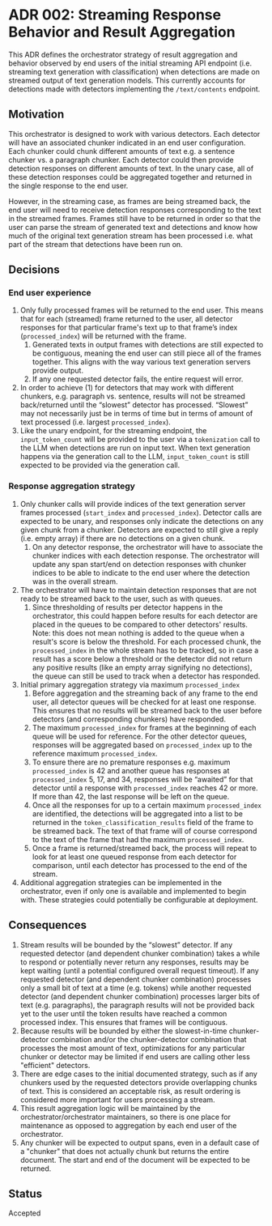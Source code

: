 # ADR 002: Streaming Response Behavior and Result Aggregation

This ADR defines the orchestrator strategy of result aggregation and behavior observed by end users of the initial streaming API endpoint (i.e. streaming text generation with classification) when detections are made on streamed output of text generation models. This currently accounts for detections made with detectors implementing the `/text/contents` endpoint.

## Motivation

This orchestrator is designed to work with various detectors. Each detector will have an associated chunker indicated in an end user configuration. Each chunker could chunk different amounts of text e.g. a sentence chunker vs. a paragraph chunker. Each detector could then provide detection responses on different amounts of text. In the unary case, all of these detection responses could be aggregated together and returned in the single response to the end user. 

However, in the streaming case, as frames are being streamed back, the end user will need to receive detection responses corresponding to the text in the streamed frames. Frames still have to be returned in order so that the user can parse the stream of generated text and detections and know how much of the original text generation stream has been processed i.e. what part of the stream that detections have been run on.


## Decisions

### End user experience

1. Only fully processed frames will be returned to the end user. This means that for each (streamed) frame returned to the user, all detector responses for that particular frame's text up to that frame’s index (`processed_index`) will be returned with the frame.
    1. Generated texts in output frames with detections are still expected to be contiguous, meaning the end user can still piece all of the frames together. This aligns with the way various text generation servers provide output.
    2. If any one requested detector fails, the entire request will error.
2. In order to achieve (1) for detectors that may work with different chunkers, e.g. paragraph vs. sentence, results will not be streamed back/returned until the “slowest” detector has processed. “Slowest” may not necessarily just be in terms of time but in terms of amount of text processed (i.e. largest `processed_index`).
3. Like the unary endpoint, for the streaming endpoint, the `input_token_count` will be provided to the user via a `tokenization` call to the LLM when detections are run on input text. When text generation happens via the generation call to the LLM, `input_token_count` is still expected to be provided via the generation call.

### Response aggregation strategy

1. Only chunker calls will provide indices of the text generation server frames processed (`start_index` and `processed_index`). Detector calls are expected to be unary, and responses only indicate the detections on any given chunk from a chunker. Detectors are expected to still give a reply (i.e. empty array) if there are no detections on a given chunk.
    1. On any detector response, the orchestrator will have to associate the chunker indices with each detection response. The orchestrator will update any span start/end on detection responses with chunker indices to be able to indicate to the end user where the detection was in the overall stream.
2. The orchestrator will have to maintain detection responses that are not ready to be streamed back to the user, such as with queues.
    1. Since thresholding of results per detector happens in the orchestrator, this could happen before results for each detector are placed in the queues to be compared to other detectors' results. Note: this does not mean nothing is added to the queue when a result's score is below the threshold. For each processed chunk, the `processed_index` in the whole stream has to be tracked, so in case a result has a score below a threshold or the detector did not return any positive results (like an empty array signifying no detections), the queue can still be used to track when a detector has responded.
3. Initial primary aggregation strategy via maximum `processed_index`
    1. Before aggregation and the streaming back of any frame to the end user, all detector queues will be checked for at least one response. This ensures that no results will be streamed back to the user before detectors (and corresponding chunkers) have responded.
    2. The maximum `processed_index` for frames at the beginning of each queue will be used for reference. For the other detector queues, responses will be aggregated based on `processed_index` up to the reference maximum `processed_index`.
    3. To ensure there are no premature responses e.g. maximum `processed_index` is 42 and another queue has responses at `processed_index` 5, 17, and 34, responses will be “awaited” for that detector until a response with `processed_index` reaches 42 or more. If more than 42, the last response will be left on the queue.
    4. Once all the responses for up to a certain maximum `processed_index` are identified, the detections will be aggregated into a list to be returned in the `token_classification_results` field of the frame to be streamed back. The text of that frame will of course correspond to the text of the frame that had the maximum `processed_index`.
    5. Once a frame is returned/streamed back, the process will repeat to look for at least one queued response from each detector for comparison, until each detector has processed to the end of the stream.
4. Additional aggregation strategies can be implemented in the orchestrator, even if only one is available and implemented to begin with. These strategies could potentially be configurable at deployment.


## Consequences
1. Stream results will be bounded by the “slowest” detector. If any requested detector (and dependent chunker combination) takes a while to respond or potentially never return any responses, results may be kept waiting (until a potential configured overall request timeout). If any requested detector (and dependent chunker combination) processes only a small bit of text at a time (e.g. tokens) while another requested detector (and dependent chunker combination) processes larger bits of text (e.g. paragraphs), the paragraph results will not be provided back yet to the user until the token results have reached a common processed index. This ensures that frames will be contiguous.
2. Because results will be bounded by either the slowest-in-time chunker-detector combination and/or the chunker-detector combination that processes the most amount of text, optimizations for any particular chunker or detector may be limited if end users are calling other less "efficient" detectors.
3. There are edge cases to the initial documented strategy, such as if any chunkers used by the requested detectors provide overlapping chunks of text. This is considered an acceptable risk, as result ordering is considered more important for users processing a stream.
4. This result aggregation logic will be maintained by the orchestrator/orchestrator maintainers, so there is one place for maintenance as opposed to aggregation by each end user of the orchestrator.
5. Any chunker will be expected to output spans, even in a default case of a "chunker" that does not actually chunk but returns the entire document. The start and end of the document will be expected to be returned.


## Status

Accepted
